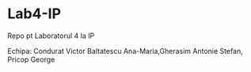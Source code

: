 # Lab4-IP
Repo pt Laboratorul 4 la IP

Echipa: Condurat Victor Baltatescu Ana-Maria,Gherasim Antonie Stefan, Pricop George

